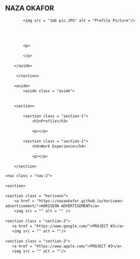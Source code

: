 <h2>NAZA OKAFOR</h2>

            <img src = "1mb pic.JPG" alt = "Profile Picture"/>
 



            <p>
               
            </p>

        </aside>

         </section>

        <aside>
            <aside class = "aside">

            
        <section>

            <section class = "section-1">
                <h3>Profile</h3>

                <p></p>

            <section class = "section-1">
                <h4>Work Experience</h4>    

                <p></p>

        </section>

<nav>

    <nav class = "nav-2">

    <section>

    <section class = "horiseon">
        <a href = "https://nazaokafor.github.io/horiseon-advertisement/">HORISEON ADVERTISEMENT</a>
        <img src = "" alt = "" />

    <section class = "section-2">
       <a href = "https://www.google.com/">PROJECT #2</a>
       <img src = "" alt = ""/>

    <section class = "section-2">    
       <a href = "https://www.apple.com/">PROJECT #3</a>
       <img src = "" alt = ""/>

</section>

